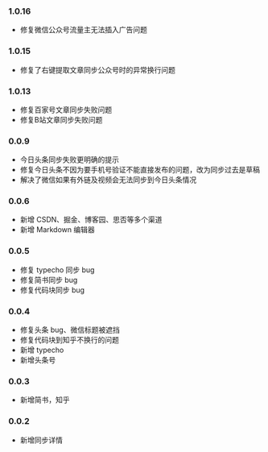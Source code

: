 ### 1.0.16

- 修复微信公众号流量主无法插入广告问题

### 1.0.15

- 修复了右键提取文章同步公众号时的异常换行问题

### 1.0.13

- 修复百家号文章同步失败问题
- 修复B站文章同步失败问题

### 0.0.9

- 今日头条同步失败更明确的提示
- 修复今日头条不因为要手机号验证不能直接发布的问题，改为同步过去是草稿
- 解决了微信如果有外链及视频会无法同步到今日头条情况

### 0.0.6

- 新增 CSDN、掘金、博客园、思否等多个渠道
- 新增 Markdown 编辑器

### 0.0.5

- 修复 typecho 同步 bug
- 修复简书同步 bug
- 修复代码块同步 bug

### 0.0.4

- 修复头条 bug、微信标题被遮挡
- 修复代码块到知乎不换行的问题
- 新增 typecho
- 新增头条号

### 0.0.3

- 新增简书，知乎

### 0.0.2

- 新增同步详情
